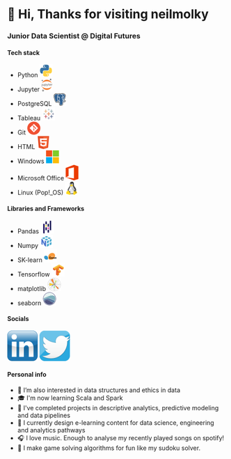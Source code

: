 # 👋 Hi, Thanks for visiting neilmolky
### Junior Data Scientist @ Digital Futures

#### Tech stack
- Python [![Python](assets/icons/python.png)](https://www.python.org/)
- Jupyter [![Jupyter](assets/icons/jupyter.png)](https://jupyter.org/)
- PostgreSQL [![PostgreSQL](assets/icons/postgresql.png)](https://www.postgresql.org/)
- Tableau [![Tableau](assets/icons/tableau.png)](https://www.tableau.com/)
- Git [![Git](assets/icons/git.png)](https://git-scm.com/)
- HTML ![HTML](assets/icons/html.png)
- Windows [![Windows](assets/icons/microsoft.png)](https://www.microsoft.com/)
- Microsoft Office [![Office](assets/icons/office.png)](https://www.microsoft.com/)
- Linux (Pop!_OS) [![Linux](assets/icons/linux.png)](https://pop.system76.com/)

#### Libraries and Frameworks
- Pandas [![Pandas](assets/icons/pandas.png)](https://pandas.pydata.org/)
- Numpy [![Numpy](assets/icons/numpy.png)](https://numpy.org/)
- SK-learn [![SK-learn](assets/icons/sklearn.png)](https://scikit-learn.org/)
- Tensorflow [![Tensorflow](assets/icons/tensorflow.png)](https://www.tensorflow.org/)
- matplotlib [![matplotlib](assets/icons/matplotlib.png)](https://matplotlib.org/)
- seaborn [![seaborn](assets/icons/seaborn.png)](https://seaborn.pydata.org/)


#### Socials
[![linkedin](assets/icons/linkedin.png)](https://www.linkedin.com/in/neil-molkenthin-701466b7/) 
[![twitter](assets/icons/twitter.png)](https://twitter.com/neilmolky)

#### Personal info 

- 👀 I’m also interested in data structures and ethics in data
- 🎓 I'm now learning Scala and Spark
- 🌱 I've completed projects in descriptive analytics, predictive modeling and data pipelines
- 🏢 I currently design e-learning content for data science, engineering and analytics pathways
- 🎧 I love music. Enough to analyse my recently played songs on spotify!
- 🎲 I make game solving algorithms for fun like my sudoku solver.


<!---
neilmolky/neilmolky is a ✨ special ✨ repository because its `README.md` (this file) appears on your GitHub profile.
You can click the Preview link to take a look at your changes.
--->
